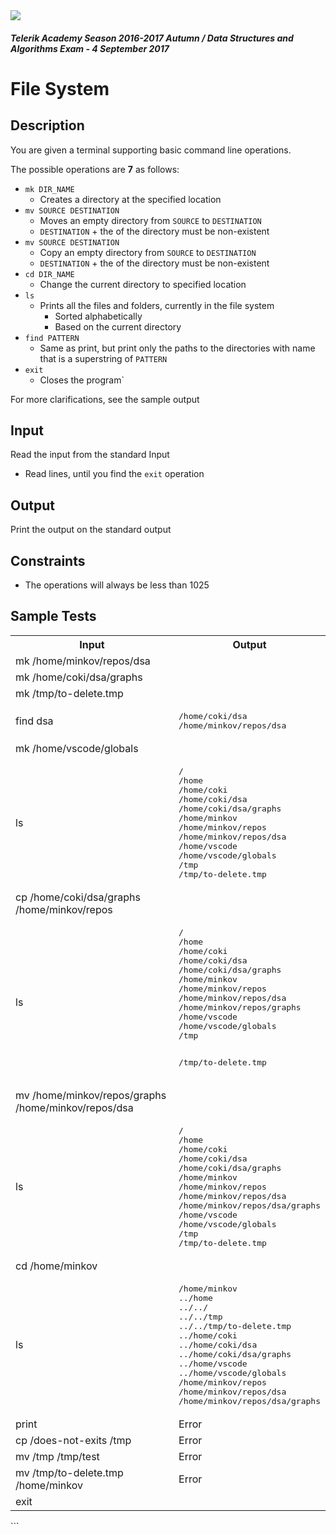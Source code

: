 <img src="https://raw.githubusercontent.com/TelerikAcademy/Common/master/logos/telerik-header-logo.png"/>

#### _Telerik Academy Season 2016-2017 Autumn / Data Structures and Algorithms Exam - 4 September 2017_
# File System

## Description

You are given a terminal supporting basic command line operations.

The possible operations are **7** as follows:
- `mk DIR_NAME`
  - Creates a directory at the specified location
- `mv SOURCE DESTINATION`
  - Moves an empty directory from `SOURCE` to `DESTINATION`
  - `DESTINATION` + the of the directory must be non-existent
- `mv SOURCE DESTINATION`
  - Copy an empty directory from `SOURCE` to `DESTINATION`
  - `DESTINATION` + the of the directory must be non-existent
- `cd DIR_NAME`
  - Change the current directory to specified location
- `ls`
  - Prints all the files and folders, currently in the file system
    - Sorted alphabetically
    - Based on the current directory
- `find PATTERN`
  - Same as print, but print only the paths to the directories with name that is a superstring of `PATTERN`
- `exit`
  - Closes the program`

For more clarifications, see the sample output


## Input

Read the input from the standard Input

- Read lines, until you find the `exit` operation

## Output

Print the output on the standard output

## Constraints

- The operations will always be less than 1025


## Sample Tests


<table>
  <tr>
    <th>Input</th>
    <th>Output</th>
  </tr>
  <tr>
    <td>mk /home/minkov/repos/dsa</td>
    <td></td>
  </tr>
  <tr>
    <td>mk /home/coki/dsa/graphs</td>
    <td></td>
  </tr>
  <tr>
    <td>mk /tmp/to-delete.tmp</td>
    <td></td>
  </tr>
  <tr>
    <td>find dsa</td>
    <td>
      <pre>/home/coki/dsa
/home/minkov/repos/dsa</pre>
    </td>
  </tr>
  <tr>
    <td>mk /home/vscode/globals</td>
    <td></td>
  </tr>
  <tr>
    <td>ls</td>
    <td>
    <pre>/
/home
/home/coki
/home/coki/dsa
/home/coki/dsa/graphs
/home/minkov
/home/minkov/repos
/home/minkov/repos/dsa
/home/vscode
/home/vscode/globals
/tmp
/tmp/to-delete.tmp</pre>
    </td>
  </tr>
  <tr>
    <td>cp /home/coki/dsa/graphs /home/minkov/repos</td>
    <td></td>
  </tr>
  <tr>
    <td>ls</td>
    <td>
      <pre>/
/home
/home/coki
/home/coki/dsa
/home/coki/dsa/graphs
/home/minkov
/home/minkov/repos
/home/minkov/repos/dsa
/home/minkov/repos/graphs
/home/vscode
/home/vscode/globals
/tmp

/tmp/to-delete.tmp</pre>
  </tr>
  <tr>
    <td>mv /home/minkov/repos/graphs /home/minkov/repos/dsa</td>
    <td></td>
  </tr>
  <tr>
    <td>ls</td>
    <td>
      <pre>/
/home
/home/coki
/home/coki/dsa
/home/coki/dsa/graphs
/home/minkov
/home/minkov/repos
/home/minkov/repos/dsa
/home/minkov/repos/dsa/graphs
/home/vscode
/home/vscode/globals
/tmp
/tmp/to-delete.tmp</pre>
    </td>
  </tr>
  <tr>
    <td>cd /home/minkov</td>
    <td></td>
  </tr>
  <tr>
    <td>ls</td>
    <td>
      <pre>/home/minkov
../home
../../
../../tmp
../../tmp/to-delete.tmp
../home/coki
../home/coki/dsa
../home/coki/dsa/graphs
../home/vscode
../home/vscode/globals
/home/minkov/repos
/home/minkov/repos/dsa
/home/minkov/repos/dsa/graphs</pre>
    </td>
  </tr>
  <tr>
    <td>print</td>
    <td>Error</td>
  </tr>
  <tr>
    <td>cp /does-not-exits /tmp</td>
    <td>Error</td>    
  </tr>
  <tr>
    <td>mv /tmp /tmp/test</td>
    <td>Error</td>    
  </tr>
  <tr>
    <td>mv /tmp/to-delete.tmp /home/minkov</td>
    <td>Error</td>
  </tr>
  <tr>
    <td>exit</td>
  </tr>
</table>
```
